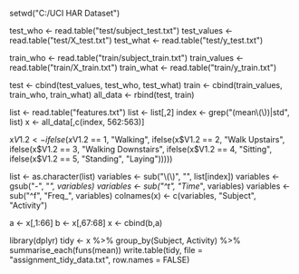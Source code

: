 setwd("C:/UCI HAR Dataset")

test_who <- read.table("test/subject_test.txt")
test_values <- read.table("test/X_test.txt")
test_what <- read.table("test/y_test.txt")

train_who <- read.table("train/subject_train.txt")
train_values <- read.table("train/X_train.txt")
train_what <- read.table("train/y_train.txt")

test <- cbind(test_values, test_who, test_what)
train <- cbind(train_values, train_who, train_what)
all_data <- rbind(test, train)

list <- read.table("features.txt")
list <- list[,2]
index <- grep("(mean\\(\\))|std", list)
x <- all_data[,c(index, 562:563)]

x$V1.2 <- ifelse(x$V1.2 == 1, "Walking", 
          ifelse(x$V1.2 == 2, "Walk Upstairs",
          ifelse(x$V1.2 == 3, "Walking Downstairs",
          ifelse(x$V1.2 == 4, "Sitting",
          ifelse(x$V1.2 == 5, "Standing", "Laying")))))

list <- as.character(list)
variables <- sub("\\(\\)", "", list[index])
variables <- gsub("-", "_", variables)
variables <- sub("^t", "Time_", variables)
variables <- sub("^f", "Freq_", variables)
colnames(x) <- c(variables, "Subject", "Activity")

a <- x[,1:66]
b <- x[,67:68]
x <- cbind(b,a)

library(dplyr)
tidy <- x %>% group_by(Subject, Activity) %>% summarise_each(funs(mean))
write.table(tidy, file = "assignment_tidy_data.txt", row.names = FALSE)
